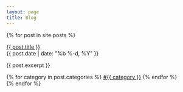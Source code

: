 ```yaml
---
layout: page
title: Blog
---
```



{% for post in site.posts %}
    <div class="post-box">
      <div class="post-title">
        <a href="{{ post.url | prepend: site.baseurl }}">{{ post.title }}</a>
      </div>
      <span class="post-date">{{ post.date | date: "%b %-d, %Y" }}</span>
      <p class="post-excerpt">{{ post.excerpt }}</p>
      <div>
        {% for category in post.categories %}
          <a href="#">#{{ category }}</a>
        {% endfor %}
      </div>
    </div>
  {% endfor %}
